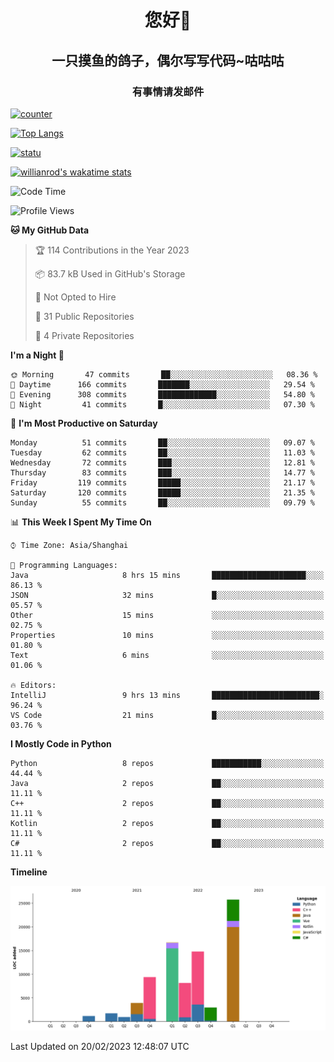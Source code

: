 

<!--
**kitUIN/kitUIN** is a ✨ _special_ ✨ repository because its `README.md` (this file) appears on your GitHub profile.

Here are some ideas to get you started:

- 🔭 I’m currently working on ...
- 🌱 I’m currently learning ...
- 👯 I’m looking to collaborate on ...
- 🤔 I’m looking for help with ...
- 💬 Ask me about ...
- 📫 How to reach me: ...
- 😄 Pronouns: ...
- ⚡ Fun fact: ...
-->
<h1 align="center">您好👋</h1>
<h2 align="center">一只摸鱼的鸽子，偶尔写写代码~咕咕咕</h2>
<h3 align="center">有事情请发邮件</h3>

[![counter](https://count.getloli.com/get/@KitUIN?theme=rule34)](https://count.getloli.com/)

[![Top Langs](https://github-readme-stats.kituin.fun/api/top-langs/?username=kitUIN&show_icons=true&theme=gruvbox&locale=cn&layout=compact)](https://github.com/anuraghazra/github-readme-stats)  

[![statu](https://github-readme-stats.kituin.fun/api?username=kitUIN&show_icons=true&theme=gruvbox&locale=cn)](https://github.com/anuraghazra/github-readme-stats)  

[![willianrod's wakatime stats](https://github-readme-stats.kituin.fun/api/wakatime?username=kituin)](https://github.com/anuraghazra/github-readme-stats)  


<!--START_SECTION:waka-->
![Code Time](http://img.shields.io/badge/Code%20Time-908%20hrs%2020%20mins-blue)

![Profile Views](http://img.shields.io/badge/Profile%20Views-1-blue)

**🐱 My GitHub Data** 

> 🏆 114 Contributions in the Year 2023
 > 
> 📦 83.7 kB Used in GitHub's Storage 
 > 
> 🚫 Not Opted to Hire
 > 
> 📜 31 Public Repositories 
 > 
> 🔑 4 Private Repositories  
 > 
**I'm a Night 🦉** 

```text
🌞 Morning       47 commits       ██░░░░░░░░░░░░░░░░░░░░░░░   08.36 % 
🌆 Daytime      166 commits       ███████░░░░░░░░░░░░░░░░░░   29.54 % 
🌃 Evening      308 commits       █████████████░░░░░░░░░░░░   54.80 % 
🌙 Night         41 commits       █░░░░░░░░░░░░░░░░░░░░░░░░   07.30 % 

```
📅 **I'm Most Productive on Saturday** 

```text
Monday          51 commits       ██░░░░░░░░░░░░░░░░░░░░░░░   09.07 % 
Tuesday         62 commits       ██░░░░░░░░░░░░░░░░░░░░░░░   11.03 % 
Wednesday       72 commits       ███░░░░░░░░░░░░░░░░░░░░░░   12.81 % 
Thursday        83 commits       ███░░░░░░░░░░░░░░░░░░░░░░   14.77 % 
Friday         119 commits       █████░░░░░░░░░░░░░░░░░░░░   21.17 % 
Saturday       120 commits       █████░░░░░░░░░░░░░░░░░░░░   21.35 % 
Sunday          55 commits       ██░░░░░░░░░░░░░░░░░░░░░░░   09.79 % 

```


📊 **This Week I Spent My Time On** 

```text
⌚︎ Time Zone: Asia/Shanghai

💬 Programming Languages: 
Java                     8 hrs 15 mins       █████████████████████░░░░   86.13 % 
JSON                     32 mins             █░░░░░░░░░░░░░░░░░░░░░░░░   05.57 % 
Other                    15 mins             ░░░░░░░░░░░░░░░░░░░░░░░░░   02.75 % 
Properties               10 mins             ░░░░░░░░░░░░░░░░░░░░░░░░░   01.80 % 
Text                     6 mins              ░░░░░░░░░░░░░░░░░░░░░░░░░   01.06 % 

🔥 Editors: 
IntelliJ                 9 hrs 13 mins       ████████████████████████░   96.24 % 
VS Code                  21 mins             █░░░░░░░░░░░░░░░░░░░░░░░░   03.76 % 

```

**I Mostly Code in Python** 

```text
Python                   8 repos             ███████████░░░░░░░░░░░░░░   44.44 % 
Java                     2 repos             ██░░░░░░░░░░░░░░░░░░░░░░░   11.11 % 
C++                      2 repos             ██░░░░░░░░░░░░░░░░░░░░░░░   11.11 % 
Kotlin                   2 repos             ██░░░░░░░░░░░░░░░░░░░░░░░   11.11 % 
C#                       2 repos             ██░░░░░░░░░░░░░░░░░░░░░░░   11.11 % 

```


**Timeline**

![Chart not found](https://raw.githubusercontent.com/kitUIN/kitUIN/main/charts/bar_graph.png) 


 Last Updated on 20/02/2023 12:48:07 UTC
<!--END_SECTION:waka-->
